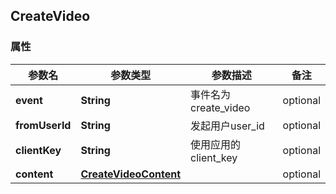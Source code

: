 <a name="CreateVideo"></a>
## CreateVideo
### 属性
参数名 | 参数类型 | 参数描述 | 备注
------------ | ------------- | ------------- | -------------
**event** | **String** | 事件名为create_video |  optional
**fromUserId** | **String** | 发起用户user_id |  optional
**clientKey** | **String** | 使用应用的client_key |  optional
**content** | [**CreateVideoContent**](#CreateVideoContent) |  |  optional




<markdown src="./CreateVideoContent.md"/>
